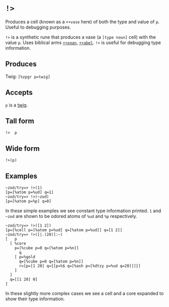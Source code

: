`!>`
====

Produces a cell (known as a `++vase` here) of both the type and value of `p`. Useful to debugging purposes.


`!>` is a synthetic rune that produces a vase (a `[type noun]` cell)
with the value `p`. Uses biblical arms [`++onan`](), [`++abel`](). `!>`
is useful for debugging type information.

Produces
--------

Twig: `[%zpgr p=twig]`

Accepts
-------

`p` is a [twig]().

Tall form
---------

    !>  p

Wide form
---------

    !>(p)

Examples
--------

    ~zod/try=> !>(1)
    [p=[%atom p=%ud] q=1]
    ~zod/try=> !>(~zod)
    [p=[%atom p=%p] q=0]

In these simple examples we see constant type information printed. `1`
and `~zod` are shown to be odored atoms of `%ud` and `%p` respectively.

    ~zod/try=> !>([1 2])
    [p=[%cell p=[%atom p=%ud] q=[%atom p=%ud]] q=[1 2]]
    ~zod/try=> !>([|.(20)]:~)
    [   p
      [ %core
        p=[%cube p=0 q=[%atom p=%n]]
          q
        [ p=%gold
          q=[%cube p=0 q=[%atom p=%n]]
          r=[p=[1 20] q={[p=%$ q=[%ash p=[%dtzy p=%ud q=20]]]}]
        ]
      ]
      q=[[1 20] 0]
    ]

In these slightly more complex cases we see a cell and a core expanded
to show their type information.
